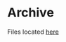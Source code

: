 # Archive

Files located [here](<file://///Users/martin/Library/CloudStorage/ProtonDrive-jsem@martintomes.net/10 Projects/19 Archive>)
